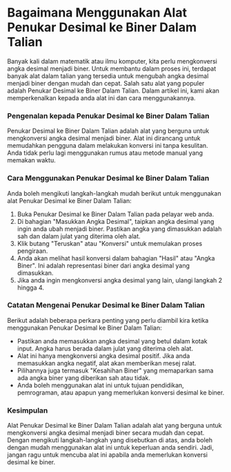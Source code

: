 Bagaimana Menggunakan Alat Penukar Desimal ke Biner Dalam Talian
================================================================

Banyak kali dalam matematik atau ilmu komputer, kita perlu mengkonversi angka desimal menjadi biner. Untuk membantu dalam proses ini, terdapat banyak alat dalam talian yang tersedia untuk mengubah angka desimal menjadi biner dengan mudah dan cepat. Salah satu alat yang populer adalah Penukar Desimal ke Biner Dalam Talian. Dalam artikel ini, kami akan memperkenalkan kepada anda alat ini dan cara menggunakannya.

### Pengenalan kepada Penukar Desimal ke Biner Dalam Talian

Penukar Desimal ke Biner Dalam Talian adalah alat yang berguna untuk mengkonversi angka desimal menjadi biner. Alat ini dirancang untuk memudahkan pengguna dalam melakukan konversi ini tanpa kesulitan. Anda tidak perlu lagi menggunakan rumus atau metode manual yang memakan waktu.

### Cara Menggunakan Penukar Desimal ke Biner Dalam Talian

Anda boleh mengikuti langkah-langkah mudah berikut untuk menggunakan alat Penukar Desimal ke Biner Dalam Talian:

1. Buka Penukar Desimal ke Biner Dalam Talian pada pelayar web anda.
2. Di bahagian "Masukkan Angka Desimal", taipkan angka desimal yang ingin anda ubah menjadi biner. Pastikan angka yang dimasukkan adalah sah dan dalam julat yang diterima oleh alat.
3. Klik butang "Teruskan" atau "Konversi" untuk memulakan proses pengiraan.
4. Anda akan melihat hasil konversi dalam bahagian "Hasil" atau "Angka Biner". Ini adalah representasi biner dari angka desimal yang dimasukkan.
5. Jika anda ingin mengkonversi angka desimal yang lain, ulangi langkah 2 hingga 4.

### Catatan Mengenai Penukar Desimal ke Biner Dalam Talian

Berikut adalah beberapa perkara penting yang perlu diambil kira ketika menggunakan Penukar Desimal ke Biner Dalam Talian:

- Pastikan anda memasukkan angka desimal yang betul dalam kotak input. Angka harus berada dalam julat yang diterima oleh alat.
- Alat ini hanya mengkonversi angka desimal positif. Jika anda memasukkan angka negatif, alat akan memberikan mesej ralat.
- Pilihannya juga termasuk "Kesahihan Biner" yang memaparkan sama ada angka biner yang diberikan sah atau tidak.
- Anda boleh menggunakan alat ini untuk tujuan pendidikan, pemrograman, atau apapun yang memerlukan konversi desimal ke biner.

### Kesimpulan

Alat Penukar Desimal ke Biner Dalam Talian adalah alat yang berguna untuk mengkonversi angka desimal menjadi biner secara mudah dan cepat. Dengan mengikuti langkah-langkah yang disebutkan di atas, anda boleh dengan mudah menggunakan alat ini untuk keperluan anda sendiri. Jadi, jangan ragu untuk mencuba alat ini apabila anda memerlukan konversi desimal ke biner.